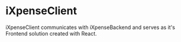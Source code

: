 # iXpenseClient
iXpenseClient communicates with iXpenseBackend and serves as it's Frontend solution created with React.
